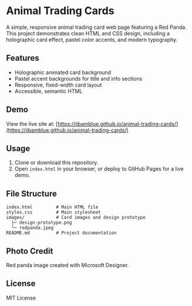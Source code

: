 # Animal Trading Cards

A simple, responsive animal trading card web page featuring a Red Panda. This project demonstrates clean HTML and CSS design, including a holographic card effect, pastel color accents, and modern typography.

## Features

- Holographic animated card background
- Pastel accent backgrounds for title and info sections
- Responsive, fixed-width card layout
- Accessible, semantic HTML

## Demo

View the live site at: [https://iibamblue.github.io/animal-trading-cards/](https://iibamblue.github.io/animal-trading-cards/)

## Usage

1. Clone or download this repository.
2. Open `index.html` in your browser, or deploy to GitHub Pages for a live demo.

## File Structure

```
index.html         # Main HTML file
styles.css         # Main stylesheet
images/            # Card images and design prototype
  ├─ design-prototype.png
  └─ redpanda.jpeg
README.md          # Project documentation
```

## Photo Credit

Red panda image created with Microsoft Designer.

## License

MIT License
